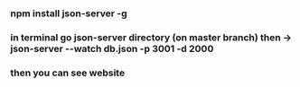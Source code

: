 ### npm install json-server -g
### in terminal go json-server directory (on master branch) then -> json-server --watch db.json -p 3001 -d 2000
### then you can see website 
